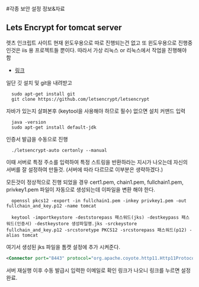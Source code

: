 #각종 보안 설정 정보&자료

## Lets Encrypt for tomcat server
  렛츠 인크립트 사이트 현재 윈도우용으로 따로 진행되는건 없고 또 윈도우용으로 진행중인것은 iis 용 프로젝트들 뿐이다. 따라서 가상 리눅스 or 리눅스에서 작업을 진행해야 함
  - [링크](https://letsencrypt.org/)

  일단 깃 설치 및 git을 내려받고
  ```shell
    sudo apt-get install git
    git clone https://github.com/letsencrypt/letsencrypt
  ```

  자바가 있는지 살펴본후 (keytool을 사용해야 하므로 필수) 없으면 설치 커맨드 입력
  ```shell
    java -version
    sudo apt-get install default-jdk
  ```

  인증서 발급을 수동으로 진행
  ```shell
    ./letsencrypt-auto certonly --manual
  ```
  이때 서버로 특정 주소를 입력하여 특정 스트링을 반환하라는 지시가 나오는데 자신의 서버를 잘 설정하여 만들것. (서버에 따라 다르므로 이부분은 생략하겠다.)

  모든것이 정상적으로 진행 되었을 경우
  cert1.pem,  chain1.pem,  fullchain1.pem,  privkey1.pem
  파일이 자동으로 생성되는데 이파일을 변환 해야 한다.
  ```shell
    openssl pkcs12 -export -in fullchain1.pem -inkey privkey1.pem -out fullchain_and_key.p12 -name tomcat

    keytool -importkeystore -deststorepass 패스워드(jks) -destkeypass 패스워드(인증서) -destkeystore 생성파일명.jks -srckeystore fullchain_and_key.p12 -srcstoretype PKCS12 -srcstorepass 패스워드(p12) -alias tomcat
  ```

  여기서 생성된 jks 파일을 톰캣 설정에 추가 시켜준다.
  ```xml
  <Connector port="8443" protocol="org.apache.coyote.http11.Http11Protocol" URIEncoding="UTF-8" maxThreads="150" SSLEnabled="true" scheme="https" secure="true" clientAuth="false" sslProtocol="TLS" keystoreFile="jks 파일위치" keystorePass="jks패스워드" keyAlias="tomcat" keyPass="인증서패스워드"/>
  ```

  서버 재실행 이후 수동 발급시 입력한 이메일로 확인 링크가 나오니 링크를 누르면 설정 완료.
